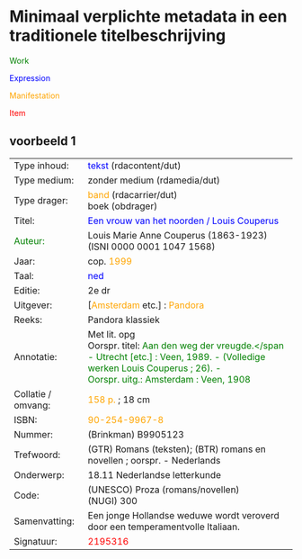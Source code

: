 # Minimaal verplichte metadata in een traditionele titelbeschrijving 


<span style="color:green">Work</span>

<span style="color:blue">Expression</span>

<span style="color:orange">Manifestation</span> 

<span style="color:red">Item</span> 
## voorbeeld 1
  
| | |
| --- | --- |
| Type inhoud: |<span style="color:blue">tekst</span> (rdacontent/dut) | 
| Type medium: |	zonder medium (rdamedia/dut) |
| Type drager: | <span style="color:orange">band</span> (rdacarrier/dut) <br> boek (obdrager) 
| Titel: | <span style="color:blue">Een vrouw van het noorden</spa> / Louis Couperus |
| <span style="color:green">Auteur:</span> | Louis Marie Anne Couperus (1863-1923) (ISNI 0000 0001 1047 1568) |
| Jaar: | cop. <span style="color:orange">1999</span> |
| Taal: | <span style="color:blue">ned</span> |
| Editie: | 2e dr |
| Uitgever: | [<span style="color:orange">Amsterdam</span> etc.] : <span style="color:orange">Pandora</span> |
| Reeks: | Pandora klassiek |
| Annotatie: 	| Met lit. opg <br> Oorspr. titel: <span style="color:green">Aan den weg der vreugde.</span - Utrecht [etc.] : Veen, 1989. - (Volledige werken Louis Couperus ; 26). - <br> Oorspr. uitg.: Amsterdam : Veen, 1908 |
| Collatie / omvang: | <span style="color:orange">158 p.</span> ; 18 cm | 
| ISBN: | <span style="color:orange">90-254-9967-8</span> | 
| Nummer: | (Brinkman) B9905123 | 
| Trefwoord: | (GTR) Romans (teksten); (BTR) romans en novellen ; oorspr. - Nederlands |
| Onderwerp: | 18.11 Nederlandse letterkunde |
| Code: | (UNESCO) Proza (romans/novellen) <br> (NUGI) 300 |
| Samenvatting: | Een jonge Hollandse weduwe wordt veroverd door een temperamentvolle Italiaan. |
| Signatuur: | <span style="color:red">2195316</spa> | 